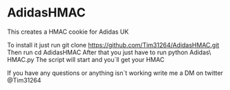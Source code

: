 # AdidasHMAC
This creates a HMAC cookie for Adidas UK


To install it just run git clone https://github.com/Tim31264/AdidasHMAC.git
Then run cd AdidasHMAC
After that you just have to run python Adidas\ HMAC.py 
The script will start and you´ll get your HMAC

If you have any questions or anything isn´t working write me a DM on twitter @Tim31264


